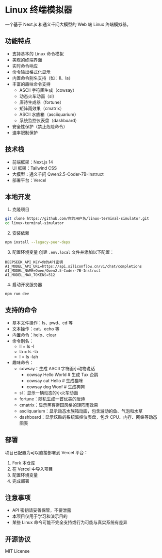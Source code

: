 # Linux 终端模拟器

一个基于 Next.js 和通义千问大模型的 Web 端 Linux 终端模拟器。

## 功能特点

- 支持基本的 Linux 命令模拟
- 美观的终端界面
- 实时命令响应
- 命令输出格式化显示
- 内置命令别名支持（如：ll、la）
- 丰富的趣味命令支持
  - ASCII 字符画生成（cowsay）
  - 动态火车动画（sl）
  - 唐诗生成器（fortune）
  - 矩阵雨效果（cmatrix）
  - ASCII 水族箱（asciiquarium）
  - 系统监控仪表盘（dashboard）
- 安全性保护（禁止危险命令）
- 速率限制保护

## 技术栈

- 前端框架：Next.js 14
- UI 框架：Tailwind CSS
- 大模型：通义千问 Qwen2.5-Coder-7B-Instruct
- 部署平台：Vercel

## 本地开发

1. 克隆项目
```bash
git clone https://github.com/你的用户名/linux-terminal-simulator.git
cd linux-terminal-simulator
```

2. 安装依赖
```bash
npm install --legacy-peer-deps
```

3. 配置环境变量
创建 `.env.local` 文件并添加以下配置：
```
DEEPSEEK_API_KEY=你的API密钥
AI_MODEL_API_URL=https://api.siliconflow.cn/v1/chat/completions
AI_MODEL_NAME=Qwen/Qwen2.5-Coder-7B-Instruct
AI_MODEL_MAX_TOKENS=512
```

4. 启动开发服务器
```bash
npm run dev
```

## 支持的命令

- 基本文件操作：ls、pwd、cd 等
- 文本操作：cat、echo 等
- 内置命令：help、clear
- 命令别名：
  - ll = ls -l
  - la = ls -la
  - l = ls -lah
- 趣味命令：
  - cowsay：生成 ASCII 字符画小动物说话
    - cowsay Hello World     # 生成 Tux 企鹅
    - cowsay cat Hello       # 生成猫咪
    - cowsay dog Woof       # 生成狗狗
  - sl：显示一辆动态的小火车动画
  - fortune：随机生成一首优美的唐诗
  - cmatrix：显示黑客帝国风格的矩阵雨效果
  - asciiquarium：显示动态水族箱动画，包含游动的鱼、气泡和水草
  - dashboard：显示炫酷的系统监控仪表盘，包含 CPU、内存、网络等动态图表

## 部署

项目已配置为可以直接部署到 Vercel 平台：

1. Fork 本仓库
2. 在 Vercel 中导入项目
3. 配置环境变量
4. 完成部署

## 注意事项

- API 密钥请妥善保管，不要泄露
- 本项目仅用于学习和演示目的
- 某些 Linux 命令可能不完全支持或行为可能与真实系统有差异

## 开源协议

MIT License 